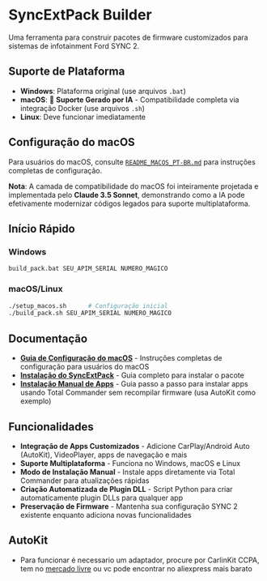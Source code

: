 # SyncExtPack Builder

Uma ferramenta para construir pacotes de firmware customizados para sistemas de infotainment Ford SYNC 2.

## Suporte de Plataforma

- **Windows**: Plataforma original (use arquivos `.bat`)
- **macOS**: 🤖 **Suporte Gerado por IA** - Compatibilidade completa via integração Docker (use arquivos `.sh`)
- **Linux**: Deve funcionar imediatamente

## Configuração do macOS

Para usuários do macOS, consulte [`README_MACOS_PT-BR.md`](README_MACOS_PT-BR.md) para instruções completas de configuração.

**Nota**: A camada de compatibilidade do macOS foi inteiramente projetada e implementada pelo **Claude 3.5 Sonnet**, demonstrando como a IA pode efetivamente modernizar códigos legados para suporte multiplataforma.

## Início Rápido

### Windows
```batch
build_pack.bat SEU_APIM_SERIAL NUMERO_MAGICO
```

### macOS/Linux
```bash
./setup_macos.sh      # Configuração inicial
./build_pack.sh SEU_APIM_SERIAL NUMERO_MAGICO
```

## Documentação

- **[Guia de Configuração do macOS](README_MACOS_PT-BR.md)** - Instruções completas de configuração para usuários do macOS
- **[Instalação do SyncExtPack](SYNCEXTPACK_INSTALLATION_PT-BR.md)** - Guia completo para instalar o pacote
- **[Instalação Manual de Apps](MANUAL_APP_INSTALLATION_PT-BR.md)** - Guia passo a passo para instalar apps usando Total Commander sem recompilar firmware (usa AutoKit como exemplo)

## Funcionalidades

- **Integração de Apps Customizados** - Adicione CarPlay/Android Auto (AutoKit), VideoPlayer, apps de navegação e mais
- **Suporte Multiplataforma** - Funciona no Windows, macOS e Linux
- **Modo de Instalação Manual** - Instale apps diretamente via Total Commander para atualizações rápidas
- **Criação Automatizada de Plugin DLL** - Script Python para criar automaticamente plugin DLLs para qualquer app
- **Preservação de Firmware** - Mantenha sua configuração SYNC 2 existente enquanto adiciona novas funcionalidades

## AutoKit

- Para funcionar é necessario um adaptador, procure por CarlinKit CCPA, tem no [mercado livre](https://www.mercadolivre.com.br/carlinkit-sem-fio-apple-carplay-android-auto-p-multim-usb/p/MLB23587002?pdp_filters=item_id%3AMLB4074590268&from=gshop&matt_tool=49601181&matt_internal_campaign_id=&matt_word=&matt_source=google&matt_campaign_id=22090354496&matt_ad_group_id=173090612316&matt_match_type=&matt_network=g&matt_device=c&matt_creative=727882733427&matt_keyword=&matt_ad_position=&matt_ad_type=pla&matt_merchant_id=735128188&matt_product_id=MLB23587002-product&matt_product_partition_id=2417612453924&matt_target_id=aud-1966981570049:pla-2417612453924&cq_src=google_ads&cq_cmp=22090354496&cq_net=g&cq_plt=gp&cq_med=pla&gad_source=1&gad_campaignid=22090354496&gbraid=0AAAAAD93qcDs6dy62JgCxUKpAlrZk2eVc&gclid=Cj0KCQjw-ZHEBhCxARIsAGGN96JxOlIbtGDZ4vlAIUDsMywrtKReAsLwE1yq0l0QnJCiXs-3irNG9QYaAvohEALw_wcB) ou vc pode encontrar no aliexpress mais barato
